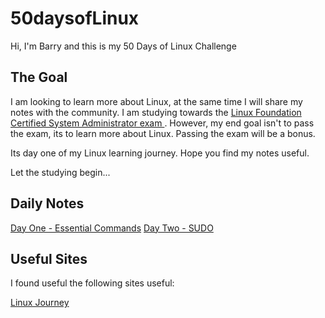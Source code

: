 # 50daysofLinux

Hi, I'm Barry and this is my 50 Days of Linux Challenge

## The Goal
I am looking to learn more about Linux, at the same time I will share my notes with the community. I am studying towards the [Linux Foundation Certified System Administrator exam ](https://training.linuxfoundation.org/certification/linux-foundation-certified-sysadmin-lfcs/). However, my end goal isn't to pass the exam, its to learn more about Linux. Passing the exam will be a bonus.

Its day one of my Linux learning journey. Hope you find my notes useful.

Let the studying begin...

## Daily Notes

[Day One - Essential Commands](linuxday1.md)
[Day Two - SUDO](linuxday2.md)

## Useful Sites

I found useful the following sites useful:

[Linux Journey](https://linuxjourney.com/)
